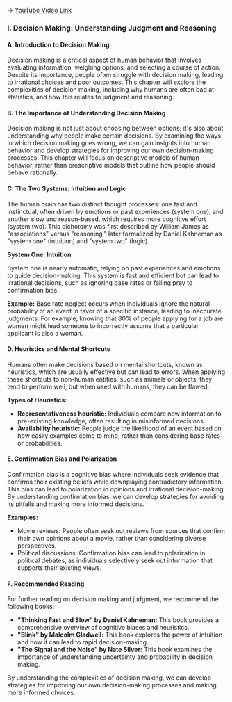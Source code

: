 -> [YouTube Video Link](https://www.youtube.com/watch?v=J4Zw443e5Iw&list=PLWoagukcejEy1E5u7RGR8ziBlmDfK7wlp&index=11&pp=iAQB)

### I. Decision Making: Understanding Judgment and Reasoning
#### A. Introduction to Decision Making

Decision making is a critical aspect of human behavior that involves evaluating information, weighing options, and selecting a course of action. Despite its importance, people often struggle with decision making, leading to irrational choices and poor outcomes. This chapter will explore the complexities of decision making, including why humans are often bad at statistics, and how this relates to judgment and reasoning.

#### B. The Importance of Understanding Decision Making

Decision making is not just about choosing between options; it's also about understanding why people make certain decisions. By examining the ways in which decision making goes wrong, we can gain insights into human behavior and develop strategies for improving our own decision-making processes. This chapter will focus on descriptive models of human behavior, rather than prescriptive models that outline how people should behave rationally.

#### C. The Two Systems: Intuition and Logic

The human brain has two distinct thought processes: one fast and instinctual, often driven by emotions or past experiences (system one), and another slow and reason-based, which requires more cognitive effort (system two). This dichotomy was first described by William James as "associations" versus "reasoning," later formalized by Daniel Kahneman as "system one" (intuition) and "system two" (logic).

**System One: Intuition**

System one is nearly automatic, relying on past experiences and emotions to guide decision-making. This system is fast and efficient but can lead to irrational decisions, such as ignoring base rates or falling prey to confirmation bias.

**Example:** Base rate neglect occurs when individuals ignore the natural probability of an event in favor of a specific instance, leading to inaccurate judgments. For example, knowing that 80% of people applying for a job are women might lead someone to incorrectly assume that a particular applicant is also a woman.

#### D. Heuristics and Mental Shortcuts

Humans often make decisions based on mental shortcuts, known as heuristics, which are usually effective but can lead to errors. When applying these shortcuts to non-human entities, such as animals or objects, they tend to perform well, but when used with humans, they can be flawed.

**Types of Heuristics:**

*   **Representativeness heuristic:** Individuals compare new information to pre-existing knowledge, often resulting in misinformed decisions.
*   **Availability heuristic:** People judge the likelihood of an event based on how easily examples come to mind, rather than considering base rates or probabilities.

#### E. Confirmation Bias and Polarization

Confirmation bias is a cognitive bias where individuals seek evidence that confirms their existing beliefs while downplaying contradictory information. This bias can lead to polarization in opinions and irrational decision-making. By understanding confirmation bias, we can develop strategies for avoiding its pitfalls and making more informed decisions.

**Examples:**

*   Movie reviews: People often seek out reviews from sources that confirm their own opinions about a movie, rather than considering diverse perspectives.
*   Political discussions: Confirmation bias can lead to polarization in political debates, as individuals selectively seek out information that supports their existing views.

#### F. Recommended Reading

For further reading on decision making and judgment, we recommend the following books:

*   **"Thinking Fast and Slow" by Daniel Kahneman:** This book provides a comprehensive overview of cognitive biases and heuristics.
*   **"Blink" by Malcolm Gladwell:** This book explores the power of intuition and how it can lead to rapid decision-making.
*   **"The Signal and the Noise" by Nate Silver:** This book examines the importance of understanding uncertainty and probability in decision making.

By understanding the complexities of decision making, we can develop strategies for improving our own decision-making processes and making more informed choices.